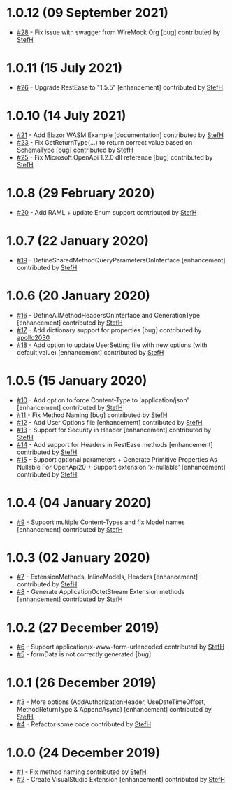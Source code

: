 # 1.0.12 (09 September 2021)
- [#28](https://github.com/StefH/RestEase-Client-Generator/pull/28) - Fix issue with swagger from WireMock Org [bug] contributed by [StefH](https://github.com/StefH)

# 1.0.11 (15 July 2021)
- [#26](https://github.com/StefH/RestEase-Client-Generator/pull/26) - Upgrade RestEase to &quot;1.5.5&quot; [enhancement] contributed by [StefH](https://github.com/StefH)

# 1.0.10 (14 July 2021)
- [#21](https://github.com/StefH/RestEase-Client-Generator/pull/21) - Add Blazor WASM Example [documentation] contributed by [StefH](https://github.com/StefH)
- [#23](https://github.com/StefH/RestEase-Client-Generator/pull/23) - Fix GetReturnType(...) to return correct value based on SchemaType [bug] contributed by [StefH](https://github.com/StefH)
- [#25](https://github.com/StefH/RestEase-Client-Generator/pull/25) - Fix Microsoft.OpenApi 1.2.0 dll reference [bug] contributed by [StefH](https://github.com/StefH)

# 1.0.8 (29 February 2020)
- [#20](https://github.com/StefH/RestEase-Client-Generator/pull/20) - Add RAML + update Enum support contributed by [StefH](https://github.com/StefH)

# 1.0.7 (22 January 2020)
- [#19](https://github.com/StefH/RestEase-Client-Generator/pull/19) - DefineSharedMethodQueryParametersOnInterface [enhancement] contributed by [StefH](https://github.com/StefH)

# 1.0.6 (20 January 2020)
- [#16](https://github.com/StefH/RestEase-Client-Generator/pull/16) - DefineAllMethodHeadersOnInterface and GenerationType [enhancement] contributed by [StefH](https://github.com/StefH)
- [#17](https://github.com/StefH/RestEase-Client-Generator/pull/17) - Add dictionary support for properties [bug] contributed by [apollo2030](https://github.com/apollo2030)
- [#18](https://github.com/StefH/RestEase-Client-Generator/pull/18) - Add option to update UserSetting file with new options (with default value) [enhancement] contributed by [StefH](https://github.com/StefH)

# 1.0.5 (15 January 2020)
- [#10](https://github.com/StefH/RestEase-Client-Generator/pull/10) - Add option to force Content-Type to 'application/json' [enhancement] contributed by [StefH](https://github.com/StefH)
- [#11](https://github.com/StefH/RestEase-Client-Generator/pull/11) - Fix Method Naming [bug] contributed by [StefH](https://github.com/StefH)
- [#12](https://github.com/StefH/RestEase-Client-Generator/pull/12) - Add User Options file [enhancement] contributed by [StefH](https://github.com/StefH)
- [#13](https://github.com/StefH/RestEase-Client-Generator/pull/13) - Support for Security in Header [enhancement] contributed by [StefH](https://github.com/StefH)
- [#14](https://github.com/StefH/RestEase-Client-Generator/pull/14) - Add support for Headers in RestEase methods [enhancement] contributed by [StefH](https://github.com/StefH)
- [#15](https://github.com/StefH/RestEase-Client-Generator/pull/15) - Support optional parameters + Generate Primitive Properties As Nullable For OpenApi20 + Support extension 'x-nullable' [enhancement] contributed by [StefH](https://github.com/StefH)

# 1.0.4 (04 January 2020)
- [#9](https://github.com/StefH/RestEase-Client-Generator/pull/9) - Support multiple Content-Types and fix Model names [enhancement] contributed by [StefH](https://github.com/StefH)

# 1.0.3 (02 January 2020)
- [#7](https://github.com/StefH/RestEase-Client-Generator/pull/7) - ExtensionMethods, InlineModels, Headers [enhancement] contributed by [StefH](https://github.com/StefH)
- [#8](https://github.com/StefH/RestEase-Client-Generator/pull/8) - Generate ApplicationOctetStream Extension methods [enhancement] contributed by [StefH](https://github.com/StefH)

# 1.0.2 (27 December 2019)
- [#6](https://github.com/StefH/RestEase-Client-Generator/pull/6) - Support application/x-www-form-urlencoded contributed by [StefH](https://github.com/StefH)
- [#5](https://github.com/StefH/RestEase-Client-Generator/issues/5) - formData is not correctly generated [bug]

# 1.0.1 (26 December 2019)
- [#3](https://github.com/StefH/RestEase-Client-Generator/pull/3) - More options (AddAuthorizationHeader, UseDateTimeOffset, MethodReturnType &amp; AppendAsync) [enhancement] contributed by [StefH](https://github.com/StefH)
- [#4](https://github.com/StefH/RestEase-Client-Generator/pull/4) - Refactor some code contributed by [StefH](https://github.com/StefH)

# 1.0.0 (24 December 2019)
- [#1](https://github.com/StefH/RestEase-Client-Generator/pull/1) - Fix method naming contributed by [StefH](https://github.com/StefH)
- [#2](https://github.com/StefH/RestEase-Client-Generator/pull/2) - Create VisualStudio Extension [enhancement] contributed by [StefH](https://github.com/StefH)

